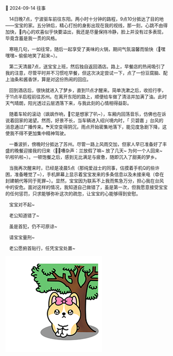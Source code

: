 📖 2024-09-14 往事

&nbsp;&nbsp; 14日晚7点，宁波驱车前往东阳。两小时十分钟的路程，9点10分抵达了目的地——宝宝的家。五分钟后，精心打扮的身影出现在我的视线，那一刻，心跳不由得加快，🥰内心的欢喜似乎快要溢出，我还是尽量保持冷静，脸上并没有过多表现，毕竟含蓄是我一贯的风格。

&nbsp;&nbsp; 寒暄几句，一如往常，随后一起享受了美味的火锅，期间气氛温馨而愉快（🤭嘿嘿嘿~ 偷偷地笑了起来~）。

&nbsp;&nbsp; 第二天清晨7点，送宝宝上班，然后独自返回酒店。路上，早餐店的热闹吸引了我的注意，尽管平时并不习惯吃早餐，但这次决定尝试一下，点了一份豆腐脑、配上油条和酱香饼，算是对这份热闹的回应。

&nbsp;&nbsp; 回到酒店后，很快就进入了梦乡，直到11点才醒来。简单洗漱之后，收拾行李，于11点半启程前往苏州。在离开东阳的路上，顺便给车做了清洁并加满了油。此时天气晴朗，阳光透过云层洒落下来，与我此刻的心情相得益彰。

&nbsp;&nbsp; 随着车轮的滚动（飒飒作响，🥹它是想家了叭~），车厢内回荡音乐，仿佛也在诉说着回家的渴望。然而，好景不长，当车辆进入绍兴境内时，「 贝碧嘉 」台风的消息通过广播传来。⛈天空变得阴沉，雨点开始密集地落下，能见度急剧下降，这使我不得不更加集中精神驾驶。

&nbsp;&nbsp; 一番波折，傍晚时分抵达了苏州。尽管一路上风雨交加，但家人早已准备好了丰盛的晚餐迎接我的归来（😵‍💫嘈杂声：兰放假了嘛~ 放了几天~ 为何一个人回来~ 叭啦叭啦~）。一顿饱餐之后，感到无比满足与疲惫，随即沉入了甜美的梦乡。

&nbsp;&nbsp; 当我再次醒来时，已经是凌晨5点（那纯爱战士的同事，估摸着手机Q的些许困，准备睡觉了~），手机屏幕上显示着宝宝发来的多条信息以及未接来电（😨在封建朝代等同于死罪~）。显然，宝宝因为联系不上我而焦急万分，担心我在台风中的安危。面对这样的情况，我知道自己做错了，虽是第一次，但我愿意接受宝宝的任何惩罚，只求能够弥补这次的疏忽，让宝宝的心能够得到安慰。

&nbsp;&nbsp; 宝宝对不起~

&nbsp;&nbsp; 老公知道错了~

&nbsp;&nbsp; 虽是首犯，仍不可原谅~

&nbsp;&nbsp; 请宝宝量刑~

&nbsp;&nbsp; 老公愿俯首贴行，任凭宝宝处置~

![img.png](../../../assets/img/c/C_109.png)

